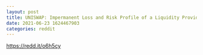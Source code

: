 ```yaml
--- 
layout: post 
title: UNISWAP: Impermanent Loss and Risk Profile of a Liquidity Provider 
date: 2021-06-23 1624467903 
categories: reddit 
--- 
```

https://redd.it/o6h5cy